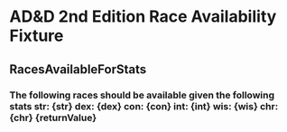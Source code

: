 # AD&D 2nd Edition Race Availability Fixture

## RacesAvailableForStats
### The following races should be available given the following stats str: {str} dex: {dex} con: {con} int: {int} wis: {wis} chr: {chr} {returnValue}